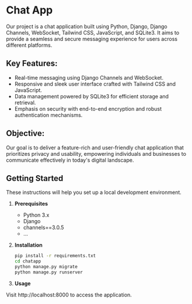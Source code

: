 # Chat App

Our project is a chat application built using Python, Django, Django Channels, WebSocket, Tailwind CSS, JavaScript, and SQLite3. It aims to provide a seamless and secure messaging experience for users across different platforms.

## Key Features:

- Real-time messaging using Django Channels and WebSocket.
- Responsive and sleek user interface crafted with Tailwind CSS and JavaScript.
- Data management powered by SQLite3 for efficient storage and retrieval.
- Emphasis on security with end-to-end encryption and robust authentication mechanisms.

## Objective:
Our goal is to deliver a feature-rich and user-friendly chat application that prioritizes privacy and usability, empowering individuals and businesses to communicate effectively in today's digital landscape.


## Getting Started

These instructions will help you set up a local development environment.

1. **Prerequisites**

   - Python 3.x
   - Django
   - channels==3.0.5
   - ...

2. **Installation**

   ```bash
   pip install -r requirements.txt
   cd chatapp
   python manage.py migrate
   python manage.py runserver

3. **Usage**

Visit http://localhost:8000 to access the application.
